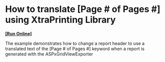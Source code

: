 # How to translate [Page # of Pages #] using XtraPrinting Library
<!-- run online -->
**[[Run Online]](https://codecentral.devexpress.com/e2715)**
<!-- run online end -->


<p>The example demonstrates how to change a report header to use a translated text of the [Page # of Pages #] keyword when a report is generated with the ASPxGridViewExporter</p>

<br/>


